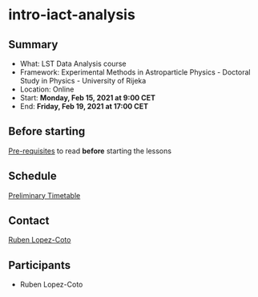 # intro-iact-analysis

## Summary

* What: LST Data Analysis course
* Framework: Experimental Methods in Astroparticle Physics - Doctoral Study in Physics - University of Rijeka
* Location: Online 
* Start: **Monday, Feb 15, 2021 at 9:00 CET**
* End: **Friday, Feb 19, 2021 at 17:00 CET**

## Before starting
[Pre-requisites](https://github.com/rlopezcoto/intro-iact-analysis/blob/main/requirements.md) to read **before** starting the lessons

## Schedule

[Preliminary Timetable](https://github.com/rlopezcoto/intro-iact-analysis/blob/main/timetable.md)

## Contact
[Ruben Lopez-Coto](https://github.com/rlopezcoto)

## Participants
- Ruben Lopez-Coto
